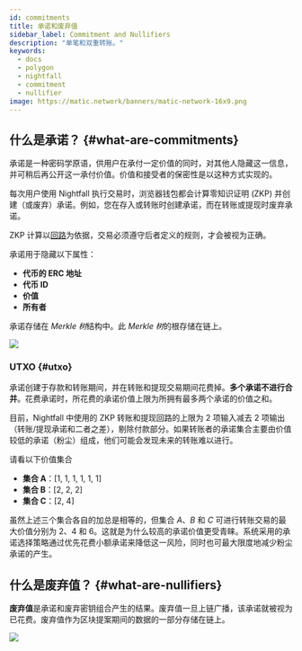 ```yaml
---
id: commitments
title: 承诺和废弃值
sidebar_label: Commitment and Nullifiers
description: "单笔和双重转账。"
keywords:
  - docs
  - polygon
  - nightfall
  - commitment
  - nullifier
image: https://matic.network/banners/matic-network-16x9.png
---
```



## 什么是承诺？ {#what-are-commitments}
承诺是一种密码学原语，供用户在承付一定价值的同时，对其他人隐藏这一信息，并可稍后再公开这一承付价值。价值和接受者的保密性是以这种方式实现的。

每次用户使用 Nightfall 执行交易时，浏览器钱包都会计算零知识证明 (ZKP) 并创建（或废弃）承诺。例如，您在存入或转账时创建承诺，而在转账或提现时废弃承诺。

ZKP 计算以[回路](../protocol/circuits.md)为依据，交易必须遵守后者定义的规则，才会被视为正确。

承诺用于隐藏以下属性：
- **代币的 ERC 地址**
- **代币 ID**
- **价值**
- **所有者**

承诺存储在 *Merkle 树*结构中。此 *Merkle 树*的根存储在链上。

![](../imgs/commitment.png)

### UTXO {#utxo}
承诺创建于存款和转账期间，并在转账和提现交易期间花费掉。**多个承诺不进行合并**。花费承诺时，所花费的承诺价值上限为所拥有最多两个承诺的价值之和。

目前，Nightfall 中使用的 ZKP 转账和提现回路的上限为 2 项输入减去 2 项输出（转账/提现承诺和二者之差），剔除付款部分。如果转账者的承诺集合主要由价值较低的承诺（粉尘）组成，他们可能会发现未来的转账难以进行。

请看以下价值集合

- **集合 A**：[1, 1, 1, 1, 1, 1]
- **集合 B**：[2, 2, 2]
- **集合 C**：[2, 4]

虽然上述三个集合各自的加总是相等的，但集合 *A*、*B* 和 *C* 可进行转账交易的最大价值分别为 2、4 和 6。这就是为什么较高的承诺价值更受青睐。系统采用的承诺选择策略通过优先花费小额承诺来降低这一风险，同时也可最大限度地减少粉尘承诺的产生。


## 什么是废弃值？ {#what-are-nullifiers}
**废弃值**是承诺和废弃密钥组合产生的结果。废弃值一旦上链广播，该承诺就被视为已花费。废弃值作为区块提案期间的数据的一部分存储在链上。

![](../imgs/nullifier.png)



